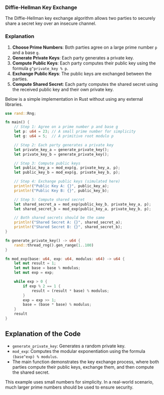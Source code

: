 ### Diffie-Hellman Key Exchange

The Diffie-Hellman key exchange algorithm allows two parties to securely share a secret key over an insecure channel. 

### Explanation

1. **Choose Prime Numbers**: Both parties agree on a large prime number `p` and a base `g`.
2. **Generate Private Keys**: Each party generates a private key.
3. **Compute Public Keys**: Each party computes their public key using the formula `g^private_key % p`.
4. **Exchange Public Keys**: The public keys are exchanged between the parties.
5. **Compute Shared Secret**: Each party computes the shared secret using the received public key and their own private key.

Below is a simple implementation in Rust without using any external libraries.

```rust
use rand::Rng;

fn main() {
    // Step 1: Agree on a prime number p and base g
    let p: u64 = 23; // A small prime number for simplicity
    let g: u64 = 5;  // A primitive root modulo p

    // Step 2: Each party generates a private key
    let private_key_a = generate_private_key();
    let private_key_b = generate_private_key();

    // Step 3: Compute public keys
    let public_key_a = mod_exp(g, private_key_a, p);
    let public_key_b = mod_exp(g, private_key_b, p);

    // Step 4: Exchange public keys (simulated here)
    println!("Public Key A: {}", public_key_a);
    println!("Public Key B: {}", public_key_b);

    // Step 5: Compute shared secret
    let shared_secret_a = mod_exp(public_key_b, private_key_a, p);
    let shared_secret_b = mod_exp(public_key_a, private_key_b, p);

    // Both shared secrets should be the same
    println!("Shared Secret A: {}", shared_secret_a);
    println!("Shared Secret B: {}", shared_secret_b);
}

fn generate_private_key() -> u64 {
    rand::thread_rng().gen_range(1..100)
}

fn mod_exp(base: u64, exp: u64, modulus: u64) -> u64 {
    let mut result = 1;
    let mut base = base % modulus;
    let mut exp = exp;

    while exp > 0 {
        if exp % 2 == 1 {
            result = (result * base) % modulus;
        }
        exp = exp >> 1;
        base = (base * base) % modulus;
    }
    result
}
```

## Explanation of the Code

- `generate_private_key`: Generates a random private key.
- `mod_exp`: Computes the modular exponentiation using the formula `(base^exp) % modulus`.
- The main function demonstrates the key exchange process, where both parties compute their public keys, exchange them, and then compute the shared secret.

This example uses small numbers for simplicity. In a real-world scenario, much larger prime numbers should be used to ensure security.